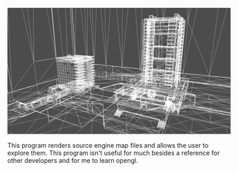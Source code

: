 ![Screenshot of gm_construct.bsp rendered by this program](docs/img/rendered_gm_construct.png "Screenshot of gm_construct.bsp rendered by this program")

This program renders source engine map files and allows the user to explore
them.  This program isn't useful for much besides a reference for other
developers and for me to learn opengl.

